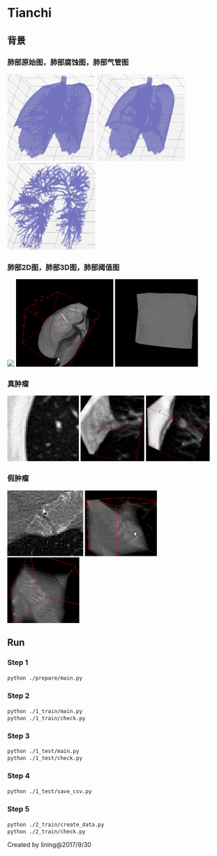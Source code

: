 # Tianchi

## 背景
### 肺部原始图，肺部腐蚀图，肺部气管图
<img src="fig/1.png" height="200"/> <img src="fig/2.png" height="200"/> <img src="fig/3.png" height="200"/>

### 肺部2D图，肺部3D图，肺部阈值图
<img src="fig/21.gif" height="200"/> <img src="fig/22.gif" height="200"/> <img src="fig/23.gif" height="200"/>

### 真肿瘤
<img src="fig/31.gif" height="150"/> <img src="fig/32.gif" height="150"/> <img src="fig/33.gif" height="150"/>

### 假肿瘤
<img src="fig/41.gif" height="150"/> <img src="fig/42.gif" height="150"/> <img src="fig/43.gif" height="150"/>

## Run
### Step 1
`python ./prepare/main.py`

### Step 2
```
python ./1_train/main.py
python ./1_train/check.py
```

### Step 3
```
python ./1_test/main.py
python ./1_test/check.py
```
### Step 4
`python ./1_test/save_csv.py`

### Step 5
```
python ./2_train/create_data.py
python ./2_train/check.py
```

Created by lining@2017/9/30
